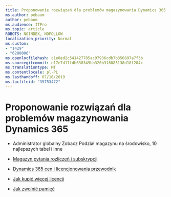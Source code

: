 ```yaml
---
title: Proponowanie rozwiązań dla problemów magazynowania Dynamics 365
ms.author: pebaum
author: pebaum
ms.audience: ITPro
ms.topic: article
ROBOTS: NOINDEX, NOFOLLOW
localization_priority: Normal
ms.custom:
- "1429"
- "6200006"
ms.openlocfilehash: c1e0ed2c541427705ac97936cdb7b350897a7f3b
ms.sourcegitcommit: e17e7d17fdb638349bb320b318085138d18f284c
ms.translationtype: MT
ms.contentlocale: pl-PL
ms.lasthandoff: 07/16/2019
ms.locfileid: "35753472"
---
```

# <a name="recommend-solutions-for-dynamics-365-storage-issues"></a>Proponowanie rozwiązań dla problemów magazynowania Dynamics 365

* Administrator globalny Zobacz Podział magazynu na środowisko, 10 najlepszych tabel i inne

* [Magazyn pytania rozliczeń i subskrypcji](https://docs.microsoft.com/dynamics365/customer-engagement/admin/contact-information-microsoft-dynamics-365-online-billing-support)

* [Dynamics 365 cen i licencjonowania przewodnik](https://dynamics.microsoft.com/pricing/)

* [Jak kupić więcej licencji](https://docs.microsoft.com/en-us/dynamics365/customer-engagement/admin/manage-storage#add-storage-to-dynamics-365-online)

* [Jak zwolnić pamięć](https://docs.microsoft.com/dynamics365/customer-engagement/admin/free-storage-space)
